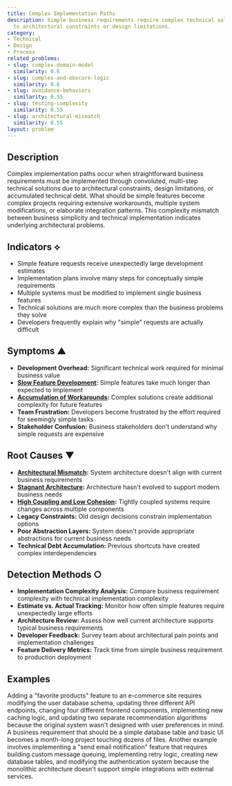 ```yaml
---
title: Complex Implementation Paths
description: Simple business requirements require complex technical solutions due
  to architectural constraints or design limitations.
category:
- Technical
- Design
- Process
related_problems:
- slug: complex-domain-model
  similarity: 0.6
- slug: complex-and-obscure-logic
  similarity: 0.6
- slug: avoidance-behaviors
  similarity: 0.55
- slug: testing-complexity
  similarity: 0.55
- slug: architectural-mismatch
  similarity: 0.55
layout: problem
---
```


## Description

Complex implementation paths occur when straightforward business requirements must be implemented through convoluted, multi-step technical solutions due to architectural constraints, design limitations, or accumulated technical debt. What should be simple features become complex projects requiring extensive workarounds, multiple system modifications, or elaborate integration patterns. This complexity mismatch between business simplicity and technical implementation indicates underlying architectural problems.

## Indicators ⟡

- Simple feature requests receive unexpectedly large development estimates
- Implementation plans involve many steps for conceptually simple requirements
- Multiple systems must be modified to implement single business features
- Technical solutions are much more complex than the business problems they solve
- Developers frequently explain why "simple" requests are actually difficult

## Symptoms ▲

- **Development Overhead:** Significant technical work required for minimal business value
- **[Slow Feature Development](slow-feature-development.md):** Simple features take much longer than expected to implement
- **[Accumulation of Workarounds](accumulation-of-workarounds.md):** Complex solutions create additional complexity for future features
- **Team Frustration:** Developers become frustrated by the effort required for seemingly simple tasks
- **Stakeholder Confusion:** Business stakeholders don't understand why simple requests are expensive

## Root Causes ▼

- **[Architectural Mismatch](architectural-mismatch.md):** System architecture doesn't align with current business requirements
- **[Stagnant Architecture](stagnant-architecture.md):** Architecture hasn't evolved to support modern business needs
- **[High Coupling and Low Cohesion](high-coupling-low-cohesion.md):** Tightly coupled systems require changes across multiple components
- **Legacy Constraints:** Old design decisions constrain implementation options
- **Poor Abstraction Layers:** System doesn't provide appropriate abstractions for current business needs
- **Technical Debt Accumulation:** Previous shortcuts have created complex interdependencies

## Detection Methods ○

- **Implementation Complexity Analysis:** Compare business requirement complexity with technical implementation complexity
- **Estimate vs. Actual Tracking:** Monitor how often simple features require unexpectedly large efforts
- **Architecture Review:** Assess how well current architecture supports typical business requirements
- **Developer Feedback:** Survey team about architectural pain points and implementation challenges
- **Feature Delivery Metrics:** Track time from simple business requirement to production deployment

## Examples

Adding a "favorite products" feature to an e-commerce site requires modifying the user database schema, updating three different API endpoints, changing four different frontend components, implementing new caching logic, and updating two separate recommendation algorithms because the original system wasn't designed with user preferences in mind. A business requirement that should be a simple database table and basic UI becomes a month-long project touching dozens of files. Another example involves implementing a "send email notification" feature that requires building custom message queuing, implementing retry logic, creating new database tables, and modifying the authentication system because the monolithic architecture doesn't support simple integrations with external services.